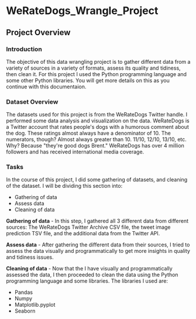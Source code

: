 # WeRateDogs_Wrangle_Project

## Project Overview

### Introduction

The objective of this data wrangling project is to gather different data from a variety of sources in a variety of formats, assess its quality and tidiness, then clean it. For this project I used the Python programming language and some other Python libraries. You will get more details on this as you continue with this documentaion.

### Dataset Overview

The datasets used for this project is from the WeRateDogs Twitter handle. I performed some data analysis and visualization on the data. WeRateDogs is a Twitter account that rates people's dogs with a humorous comment about the dog. These ratings almost always have a denominator of 10. The numerators, though? Almost always greater than 10. 11/10, 12/10, 13/10, etc. Why? Because "they're good dogs Brent." WeRateDogs has over 4 million followers and has received international media coverage.

### Tasks

In the course of this project, I did some gathering of datasets, and cleaning of the dataset. I will be dividing this section into: 

* Gathering of data
* Assess data
* Cleaning of data


**Gathering of data**  - In this step, I gathered all 3 different data from different sources: The WeRateDogs Twitter Archive CSV file, the tweet image prediction TSV file, and the additional data from the Twitter API.

**Assess data** - After gathering the different data from their sources, I tried to assess the data visually and programmatically to get more insights in quality and tidiness issues.

**Cleaning of data** - Now that the I have visually and programmatically assessed the data, I then proceeded to clean the data using the Python programming language and some libraries. The libraries I used are:

* Pandas
* Numpy
* Matplotlib.pyplot
* Seaborn



